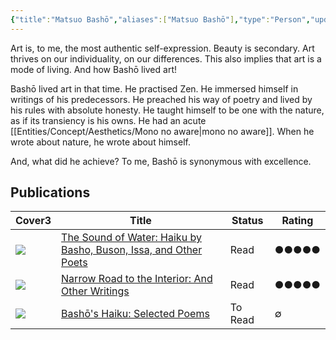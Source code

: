```yaml
---
{"title":"Matsuo Bashō","aliases":["Matsuo Bashō"],"type":"Person","updated":"2023-10-08T11:29:43","dg-publish":true,"dg-note-icon":2,"tags":["person","person/poet","person/writer"],"created":"2023-03-15T22:42:47","dg-path":"Entities/People/Matsuo Bashō.md","permalink":"/entities/people/matsuo-basho/","dgPassFrontmatter":true,"noteIcon":2}
---
```


Art is, to me, the most authentic self-expression. Beauty is secondary. Art thrives on our individuality, on our differences. This also implies that art is a mode of living. And how Bashō lived art!

Bashō lived art in that time. He practised Zen. He immersed himself in writings of his predecessors. He preached his way of poetry and lived by his rules with absolute honesty. He taught himself to be one with the nature, as if its transiency is his owns. He had an acute [[Entities/Concept/Aesthetics/Mono no aware\|mono no aware]]. When he wrote about nature, he wrote about himself.  
  
And, what did he achieve? To me, Bashō is synonymous with excellence.

## Publications

<div><table class="dataview table-view-table"><thead class="table-view-thead"><tr class="table-view-tr-header"><th class="table-view-th"><span>Cover</span><span class="dataview small-text">3</span></th><th class="table-view-th"><span>Title</span></th><th class="table-view-th"><span>Status</span></th><th class="table-view-th"><span>Rating</span></th></tr></thead><tbody class="table-view-tbody"><tr><td><span><img src="https://images-na.ssl-images-amazon.com/images/S/compressed.photo.goodreads.com/books/1320495061i/170371.jpg" referrerpolicy="no-referrer"></span></td><td><span><a rel="noopener nofollow" class="internal-link" href="Personal/Reading/Books/Read/The Sound of Water by Matsuo Basho Sam Hamill.md" data-href="Personal/Reading/Books/Read/The Sound of Water by Matsuo Basho Sam Hamill.md" aria-label="The Sound of Water: Haiku by Basho, Buson, Issa, and Other Poets" data-tooltip-position="top" target="_blank">The Sound of Water: Haiku by Basho, Buson, Issa, and Other Poets</a></span></td><td><span>Read</span></td><td><span>●●●●●</span></td></tr><tr><td><span><img src="https://books.google.com/books/content?id=1L6SDwAAQBAJ&amp;printsec=frontcover&amp;img=1&amp;zoom=1&amp;edge=curl&amp;source=gbs_api" referrerpolicy="no-referrer"></span></td><td><span><a rel="noopener nofollow" class="internal-link" href="Personal/Reading/Books/Read/Narrow Road to the Interior_ And Other Writings by Matsuo Bashō.md" data-href="Personal/Reading/Books/Read/Narrow Road to the Interior_ And Other Writings by Matsuo Bashō.md" aria-label="Narrow Road to the Interior: And Other Writings" data-tooltip-position="top" target="_blank">Narrow Road to the Interior: And Other Writings</a></span></td><td><span>Read</span></td><td><span>●●●●●</span></td></tr><tr><td><span><img src="https://images-na.ssl-images-amazon.com/images/S/compressed.photo.goodreads.com/books/1423193685i/24847533.jpg" referrerpolicy="no-referrer"></span></td><td><span><a rel="noopener nofollow" class="internal-link" href="Personal/Reading/Books/To Read/Bashō_s Haiku_ Selected Poems by Matsuo Bashō.md" data-href="Personal/Reading/Books/To Read/Bashō_s Haiku_ Selected Poems by Matsuo Bashō.md" aria-label="Bashō's Haiku: Selected Poems" data-tooltip-position="top" target="_blank">Bashō's Haiku: Selected Poems</a></span></td><td><span>To Read</span></td><td><span>∅</span></td></tr></tbody></table></div>